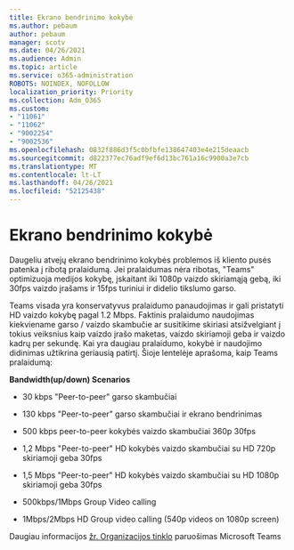 ```yaml
---
title: Ekrano bendrinimo kokybė
ms.author: pebaum
author: pebaum
manager: scotv
ms.date: 04/26/2021
ms.audience: Admin
ms.topic: article
ms.service: o365-administration
ROBOTS: NOINDEX, NOFOLLOW
localization_priority: Priority
ms.collection: Adm_O365
ms.custom:
- "11061"
- "11062"
- "9002254"
- "9002536"
ms.openlocfilehash: 0832f886d3f5c0bfbfe138647403e4e215deaacb
ms.sourcegitcommit: d822377ec76adf9ef6d13bc761a16c9900a3e7cb
ms.translationtype: MT
ms.contentlocale: lt-LT
ms.lasthandoff: 04/26/2021
ms.locfileid: "52125438"
---
```

# <a name="screen-sharing-quality"></a>Ekrano bendrinimo kokybė

Daugeliu atvejų ekrano bendrinimo kokybės problemos iš kliento pusės patenka į ribotą pralaidumą.  Jei pralaidumas nėra ribotas, "Teams" optimizuoja medijos kokybę, įskaitant iki 1080p vaizdo skiriamąją gebą, iki 30fps vaizdo įrašams ir 15fps turiniui ir didelio tikslumo garso.

Teams visada yra konservatyvus pralaidumo panaudojimas ir gali pristatyti HD vaizdo kokybę pagal 1.2 Mbps. Faktinis pralaidumo naudojimas kiekviename garso / vaizdo skambučie ar susitikime skiriasi atsižvelgiant į tokius veiksnius kaip vaizdo įrašo maketas, vaizdo skiriamoji geba ir vaizdo kadrų per sekundę. Kai yra daugiau pralaidumo, kokybė ir naudojimo didinimas užtikrina geriausią patirtį. Šioje lentelėje aprašoma, kaip Teams pralaidumą:

**Bandwidth(up/down) Scenarios**

- 30 kbps "Peer-to-peer" garso skambučiai

- 130 kbps "Peer-to-peer" garso skambučiai ir ekrano bendrinimas

- 500 kbps peer-to-peer kokybės vaizdo skambučiai 360p 30fps

- 1,2 Mbps "Peer-to-peer" HD kokybės vaizdo skambučiai su HD 720p skiriamoji geba 30fps

- 1,5 Mbps "Peer-to-peer" HD kokybės vaizdo skambučiai su HD 1080p skiriamoji geba 30fps

- 500kbps/1Mbps Group Video calling

- 1Mbps/2Mbps HD Group video calling (540p videos on 1080p screen)

Daugiau informacijos [žr. Organizacijos tinklo](https://docs.microsoft.com/microsoftteams/prepare-network#bandwidth-requirements) paruošimas Microsoft Teams